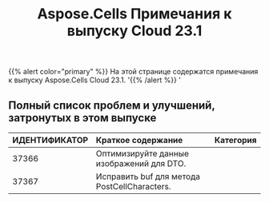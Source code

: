 ﻿---
title: Aspose.Cells Примечания к выпуску Cloud 23.1
second_title: Aspose.Cells Cloud Documen
type: docs
url: /ru/aspose-cells-cloud-23-1-release-notes/
description: Aspose.Cells Облако поддерживает Excel для создания, преобразования, слияния, разделения, защиты, операций с внутренними объектами и т. д.
weight: 21
---
{{% alert color="primary" %}} 
На этой странице содержатся примечания к выпуску Aspose.Cells Cloud 23.1.
'{{% /alert %}} '
## **Полный список проблем и улучшений, затронутых в этом выпуске**

|**ИДЕНТИФИКАТОР**|**Краткое содержание**|**Категория**|
|:- |:- |:- |
|37366 | Оптимизируйте данные изображений для DTO.|
|37367 | Исправить buf для метода PostCellCharacters.|
